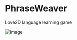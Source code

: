# PhraseWeaver
Love2D language learning game

![image](https://github.com/user-attachments/assets/36eb9fdb-9b8b-410a-a021-b58a00fd1804)


